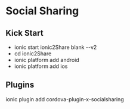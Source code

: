 # Social Sharing

## Kick Start

* ionic start ionic2Share blank --v2
* cd ionic2Share
* ionic platform add android
* ionic platform add ios

## Plugins

ionic plugin add cordova-plugin-x-socialsharing